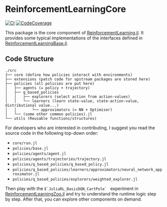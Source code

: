 # ReinforcementLearningCore

[![CI](https://github.com/JuliaReinforcementLearning/ReinforcementLearningCore.jl/workflows/CI/badge.svg)](https://github.com/JuliaReinforcementLearning/ReinforcementLearningCore.jl/actions?query=workflow%3ACI)
[![CodeCoverage](https://codecov.io/gh/JuliaReinforcementLearning/ReinforcementLearningCore.jl/branch/master/graph/badge.svg)](https://codecov.io/gh/JuliaReinforcementLearning/ReinforcementLearningCore.jl)

This package is the core component of [ReinforcementLearning.jl](https://github.com/JuliaReinforcementLearning/ReinforcementLearning.jl). It provides some typical implementations of the interfaces defined in [ReinforcementLearningBase.jl](https://github.com/JuliaReinforcementLearning/ReinforcementLearningBase.jl).


## Code Structure

```
./src
├── core (define how policies interact with environments)
├── extensions (patch code for upstream packages are stored here)
├── policies (all policies are put here)
│   ├── agents (= policy + trajectory)
│   ├── q_based_policies
│   │   ├── explorers (select action from action-values)
│   │   └── learners (learn state-value, state-action-value, distributional value...)
│   │       └── approximators (= NN + Optimiser)
│   └── (some other common policies).jl
└── utils (Reusable functions/structures)
```

For developers who are interested in contributing, I suggest you read the source code in the following top-down order:

- `core/run.jl`
- `policies/base.jl`
- `policies/agents/agent.jl`
- `policies/agents/trajectories/trajectory.jl`
- `policies/q_based_policies/q_based_policy.jl`
- `policies/q_based_policies/learners/approximators/neural_network_approximator.jl`
- `policies/q_based_policies/explorers/weighted_explorer.jl`

Then play with the ``E`JuliaRL_BasicDQN_CartPole` `` experiment in [ReinforcementLearningZoo.jl](https://github.com/JuliaReinforcementLearning/ReinforcementLearningZoo.jl) and try to understand the runtime logic step by step. After that, you can explore other components on demand.
